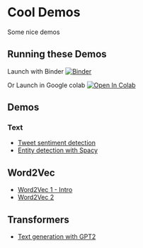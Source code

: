 # Cool Demos
Some nice demos

## Running these Demos

Launch with Binder [![Binder](https://mybinder.org/badge_logo.svg)](https://mybinder.org/v2/gh/elephantscale/cool-demos/HEAD)

Or Launch in Google colab [![Open In Colab](https://colab.research.google.com/assets/colab-badge.svg)](https://colab.research.google.com/github/elephantscale/cool-demos/)

## Demos

### Text

* [Tweet sentiment detection](nlp/textblob-1-sentiment.ipynb)
* [Entity detection with Spacy](nlp/spacy-1-entities.ipynb)

## Word2Vec

* [Word2Vec 1 - Intro](nlp/word2vec-1-intro.ipynb)
* [Word2Vec 2](nlp/word2vec-2-pre-trained-models.ipynb)

## Transformers

* [Text generation with GPT2](transformers/GPT2_text_generation.ipynb)
